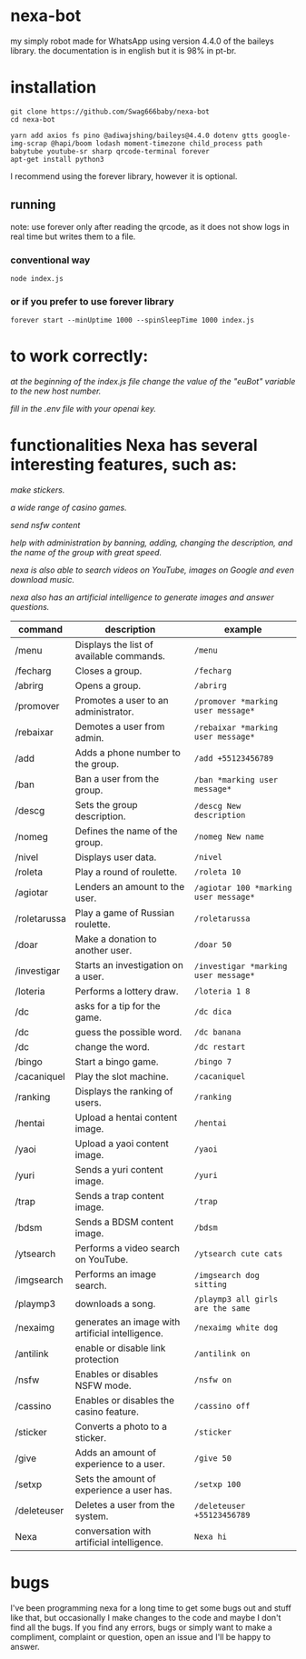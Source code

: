 # nexa-bot
my simply  robot made for WhatsApp using version 4.4.0 of the baileys library.
the documentation is in english but it is 98% in pt-br. 

# installation 
```
git clone https://github.com/Swag666baby/nexa-bot
cd nexa-bot
```
```
yarn add axios fs pino @adiwajshing/baileys@4.4.0 dotenv gtts google-img-scrap @hapi/boom lodash moment-timezone child_process path babytube youtube-sr sharp qrcode-terminal forever
apt-get install python3
```
I recommend using the forever library, however it is optional. 

## running 
note: use forever only after reading the qrcode, as it does not show logs in real time but writes them to a file. 
### conventional way 
```
node index.js
```
### or if you prefer to use forever library
```
forever start --minUptime 1000 --spinSleepTime 1000 index.js
```

# to work correctly: 
*at the beginning of the index.js file change the value of the "euBot" variable to the new host number.* 

*fill in the .env file with your openai key.*

# functionalities Nexa has several interesting features, such as:

*make stickers.*

*a wide range of casino games.*

*send nsfw content*

*help with administration by banning, adding, changing the description, and the name of the group with great speed.*

*nexa is also able to search videos on YouTube, images on Google and even download music.*

*nexa also has an artificial intelligence to generate images and answer questions.*

| command | description | example | 
|---------|-----------|---------|
| /menu   | Displays the list of available commands.  | `/menu`|
| /fecharg | Closes a group.  | `/fecharg` |
| /abrirg | Opens a group.  | `/abrirg` |
| /promover | Promotes a user to an administrator.  | `/promover *marking user message* ` |
| /rebaixar | Demotes a user from admin.  | `/rebaixar *marking user message* ` |
| /add | Adds a phone number to the group.  | `/add +55123456789` |
| /ban | Ban a user from the group.  | `/ban *marking user message* ` |
| /descg | Sets the group description.  | `/descg New description` |
| /nomeg | Defines the name of the group.  | `/nomeg New name` |
| /nivel | Displays user data.  | `/nivel` |
| /roleta | Play a round of roulette.  | `/roleta 10` |
| /agiotar | Lenders an amount to the user.  | `/agiotar 100 *marking user message* ` |
| /roletarussa | Play a game of Russian roulette.  | `/roletarussa` |
| /doar | Make a donation to another user.  | `/doar 50` |
| /investigar | Starts an investigation on a user.  | `/investigar *marking user message* ` |
| /loteria | Performs a lottery draw.  | `/loteria 1 8` |
| /dc | asks for a tip for the game.  | `/dc dica` |
| /dc | guess the possible word.  | `/dc banana` |
| /dc | change the word.  | `/dc restart` |
| /bingo | Start a bingo game.  | `/bingo 7` |
| /cacaniquel | Play the slot machine.  | `/cacaniquel` |
| /ranking | Displays the ranking of users.  | `/ranking` |
| /hentai | Upload a hentai content image.  | `/hentai` |
| /yaoi | Upload a yaoi content image.  | `/yaoi` |
| /yuri | Sends a yuri content image.  | `/yuri` |
| /trap | Sends a trap content image.  | `/trap` |
| /bdsm | Sends a BDSM content image.  | `/bdsm` |
| /ytsearch | Performs a video search on YouTube. | `/ytsearch cute cats` |
| /imgsearch | Performs an image search.  | `/imgsearch dog sitting ` |
| /playmp3 | downloads a song.  | `/playmp3 all girls are the same` |
| /nexaimg | generates an image with artificial intelligence.  | `/nexaimg white dog` |
| /antilink | enable or disable link protection | `/antilink on` |
| /nsfw | Enables or disables NSFW mode.  | `/nsfw on` |
| /cassino | Enables or disables the casino feature.  | `/cassino off` |
| /sticker | Converts a photo to a sticker.  | `/sticker` |
| /give | Adds an amount of experience to a user.  | `/give 50`|
| /setxp | Sets the amount of experience a user has.  | `/setxp 100` |
| /deleteuser | Deletes a user from the system.  | `/deleteuser +55123456789` |
| Nexa | conversation with artificial intelligence.  | `Nexa hi` |


# bugs
I've been programming nexa for a long time to get some bugs out and stuff like that, but occasionally I make changes to the code and maybe I don't find all the bugs. If you find any errors, bugs or simply want to make a compliment, complaint or question, open an issue and I'll be happy to answer. 
